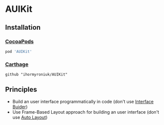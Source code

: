 # AUIKit

## Installation

### [CocoaPods](https://cocoapods.org)

```ruby
pod 'AUIKit'
```

### [Carthage](https://github.com/Carthage/Carthage)

```
github "ihormyroniuk/AUIKit"
```

## Principles

- Build an user interface programmatically in code (don't use [Interface Buider](https://developer.apple.com/library/archive/documentation/ToolsLanguages/Conceptual/Xcode_Overview/UsingInterfaceBuilder.html))
- Use Frame-Based Layout approach for building an user interface (don't use [Auto Layout](https://developer.apple.com/library/archive/documentation/UserExperience/Conceptual/AutolayoutPG/index.html#//apple_ref/doc/uid/TP40010853))

